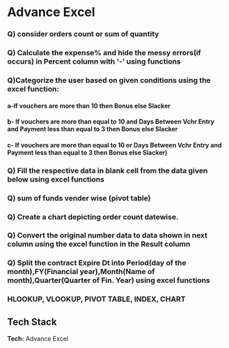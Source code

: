 
# Advance Excel 
### Q) consider orders count or sum of quantity
### Q) Calculate the expense% and hide the messy errors(if occurs) in Percent column with '-' using functions
### Q)Categorize the user based on given conditions using the excel function:
 #### a-If vouchers are more than 10 then Bonus else Slacker
 #### b- If vouchers are more than equal to 10 and Days Between Vchr Entry and Payment less than equal to 3 then Bonus else Slacker
 #### c- If vouchers are more than equal to 10 or Days Between Vchr Entry and Payment less than equal to 3 then Bonus else Slacker)
### Q) Fill the respective data in blank cell from the data given below using excel functions
### Q) sum of funds vender wise (pivot table)
### Q) Create a chart depicting order count datewise.
### Q)  Convert the original number data to data shown in next column using the excel function in the Result column
### Q) Split the contract Expire Dt into Period(day of the month),FY(Financial year),Month(Name of month),Quarter(Quarter of Fin. Year) using excel functions

### HLOOKUP, VLOOKUP, PIVOT TABLE, INDEX, CHART

## Tech Stack

**Tech:** Advance Excel

